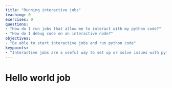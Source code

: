 ```yaml
---
title: "Running interactive jobs"
teaching: 0
exercises: 0
questions:
- "How do I run jobs that allow me to interact with my python code?"
- "How do I debug code on an interactive node?"
objectives:
- "Be able to start interactive jobs and run python code"
keypoints:
- "Interactive jobs are a useful way to set up or solve issues with python code on a cluster"
---
```


# Hello world job

